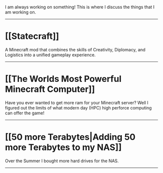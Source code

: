 I am always working on something! This is where I discuss the things that I am working on.

---
# [[Statecraft]]
A Minecraft mod that combines the skills of Creativity, Diplomacy, and Logistics into a unified gameplay experience.

---
# [[The Worlds Most Powerful Minecraft Computer]]
Have you ever wanted to get more ram for your Minecraft server? Well I figured out the limits of what modern day (HPC) high perforce computing can offer the game!

---
# [[50 more Terabytes|Adding 50 more Terabytes to my NAS]]
Over the Summer I bought more hard drives for the NAS.

---
